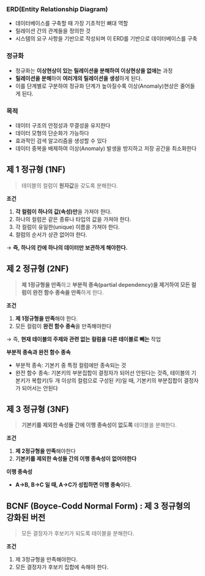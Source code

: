 ### ERD(Entity Relationship Diagram)

- 데이터베이스를 구축할 때 가장 기초적인 뼈대 역할
- 릴레이션 간의 관계들을 정의한 것
- 시스템의 요구 사항을 기반으로 작성되며 이 ERD를 기반으로 데이터베이스를 구축
    

### 정규화

- 정규화는 **이상현상이 있는 릴레이션을 분해하여 이상현상을 없애는** 과정
- **릴레이션을 분해**하여 **여러개의 릴레이션을 생성**하게 된다.
- 이를 단계별로 구분하여 정규화 단계가 높아질수록 이상(Anomaly)현상은 줄어들게 된다.

### **목적**

- 데이터 구조의 안정성과 무결성을 유지한다
- 데이터 모형의 단순화가 가능하다
- 효과적인 검색 알고리즘을 생성할 수 있다
- 데이터 중복을 배제하여 이상(Anomaly) 발생을 방지하고 저장 공간을 최소화한다

## 제 1 정규형 (1NF)

> 테이블의 컬럼이 **원자값**을 갖도록 분해한다.
> 

**조건**

1. **각 컬럼이 하나의 값(속성)만**을 가져야 한다.
2. 하나의 컬럼은 같은 종류나 타입의 값을 가져야 한다.
3. 각 컬럼이 유일한(unique) 이름을 가져야 한다.
4. 컬럼의 순서가 상관 없어야 한다.

→ **즉, 하나의 칸에 하나의 데이터만 보관하게 해야한다.**

## 제 2 정규형 (2NF)

> **제 1정규형을 만족**하고 **부분적 종속(partial dependency)을 제거하여 모든 컬럼이 완전 함수 종속을 만족**하게 한다.
> 

**조건**

1. **제 1정규형을 만족**해야 한다.
2. 모든 컬럼이 **완전 함수 종속**을 만족해야한다

→ 즉, **현재 테이블의 주제와 관련 없는 컬럼을 다른 테이블로 빼는** 작업

**부분적 종속과 완전 함수 종속**

- 부분적 종속: 기본키 중 특정 컬럼에만 종속되는 것
- 완전 함수 종속: 기본키의 부분집합이 결정자가 되어선 안된다는 것즉, 테이블의 기본키가 복합키(두 개 이상의 컬럼으로 구성된 키)일 때, 기본키의 부분집합이 결정자가 되어서는 안된다

## 제 3 정규형 (3NF)

> **기본키를 제외한 속성들 간에 이행 종속성이 없도록** 테이블을 분해한다.
> 

**조건**

1. **제 2정규형을 만족**해야한다
2. **기본키를 제외한 속성들 간의 이행 종속성이 없어야한다**

**이행 종속성**

- **A->B, B->C 일 때, A->C가 성립하면 이행 종속**이다.

## BCNF (Boyce-Codd Normal Form) : 제 3 정규형의 강화된 버전

> 모든 결정자가 후보키가 되도록 테이블을 분해한다.
> 

**조건**

1. 제 3정규형을 만족해야한다.
2. 모든 결정자가 후보키 집합에 속해야 한다.

